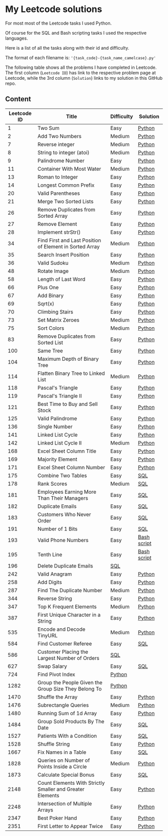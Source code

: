# My Leetcode solutions

For most most of the Leetcode tasks I used Python.

Of course for the SQL and Bash scripting tasks I used the respective languages.

Here is a list of all the tasks along with their id and difficulty.

The format of each filename is: `'{task_code}-{task_name_camelcase}.py'`

The following table shows all the problems I have completed in Leetcode.
The first column (`Leetcode ID`) has link to the respective problem page at Leetcode, while the 3rd column (`Solution`) links to my solution in this GitHub repo.

## Content

| Leetcode ID | Title                                 | Difficulty | Solution |
| ----------- | ------------------------------------  |----------- |----------|
| 1  | Two Sum                               | Easy   | [Python](./code/1-TwoSum.py)
| 2  | Add Two Numbers                       | Medium | [Python](./code/2-AddTwoNumbers.py)
| 7  | Reverse integer                       | Medium | [Python](./code/7-ReverseInteger.py)
| 8  | String to integer (atoi)              | Medium | [Python](./code/8-StringToInteger(atoi).py)
| 9  | Palindrome Number                     | Easy   | [Python](./code/9-PalindromeNumber.py)
| 11 | Container With Most Water             | Medium | [Python](./code/11-ContainerWithMostWater.py)
| 13 | Roman to Integer                      | Easy   | [Python](./code/13-RomanToInteger.py)
| 14 | Longest Common Prefix                 | Easy   | [Python](./code/14-LongestCommonPrefix.py)
| 20 | Valid Parentheses                     | Easy   | [Python](./code/20-ValidParentheses.py)
| 21 | Merge Two Sorted Lists                | Easy   | [Python](./code/21-MergeTwoSortedLists.py)
| 26 | Remove Duplicates from Sorted Array   | Easy   | [Python](./code/26-RemoveDuplicatesFromSortedArray.py)
| 27 | Remove Element                        | Easy   | [Python](./code/27-RemoveElement.py)
| 28 | Implement strStr()                    | Easy   | [Python](./code/28-strStr().py)
| 34 | Find First and Last Position of Element in Sorted Array| Medium| [Python](./code/34-FindFirstAndLastPositionOfElementInSortedArray.py)
| 35 | Search Insert Position | Easy | [Python](./code/35-SearchInsertPosition.py)
| 36 | Valid Sudoku | Medium | [Python](./code/36-ValidSudoku.py)
| 48 | Rotate Image | Medium | [Python](./code/48-RotateImage.py)
| 58 | Length of Last Word | Easy | [Python](./code/58-LengthOfLastWord.py)
| 66 | Plus One  | Easy | [Python](./code/66-PlusOne.py)
| 67 | Add Binary| Easy | [Python](./code/67-AddBinary.py)
| 69 | Sqrt(x)   | Easy | [Python](./code/69-Sqrt(x).py)
| 70 | Climbing Stairs | Easy | [Python](./code/70-ClimbingStairs.py)
| 73 | Set Matrix Zeroes| Medium | [Python](./code/73-SetMatrixZeroes.py)
| 75 | Sort Colors | Medium | [Python](./code/75-SortColors.py)
| 83 | Remove Duplicates from Sorted List | Easy | [Python](./code/83-RemoveDuplicatesFromSortedList.py)
| 100| Same Tree | Easy | [Python](./code/100-SameTree.py)
| 104| Maximum Depth of Binary Tree| Easy | [Python](./code/104-MaxDepthOfBinaryTree.py)
| 114| Flatten Binary Tree to Linked List | Medium | [Python](./code/114-FlattenBinaryTreeToLinkedList.py)
| 118| Pascal's Triangle | Easy | [Python](./code/118-PascalTriangle.py)
| 119| Pascal's Triangle II | Easy | [Python](./code/119-PascalTriangleII.py)
| 121| Best Time to Buy and Sell Stock | Easy| [Python](./code/121-BestTimeToBuyAndSellStock.py)
| 125| Valid Palindrome | Easy | [Python](./code/125-ValidPalindrome.py)
| 136| Single Number | Easy | [Python](./code/136-SingleNumber.py)
| 141| Linked List Cycle | Easy | [Python](./code/141-LinkedListCycle.py)
| 142| Linked List Cycle II | Medium | [Python](./code/142-LinkedListCycleII.py)
| 168| Excel Sheet Column Title | Easy | [Python](./code/168-ExcelSheetColumnTitle.py)
| 169| Majority Element | Easy | [Python](./code/169-MajorityElement.py)
| 171| Excel Sheet Column Number | Easy | [Python](./code/171-ExcelSheetColumnNumber.py)
| 175| Combine Two Tables | Easy | [SQL](./code/175-CombineTwoTables.sql)
| 178| Rank Scores | Medium | [SQL](./code/178-RankScores.sql)
| 181| Employees Earning More Than Their Managers | Easy | [SQL](./code/181-EmployeesEarningMoreThanTheirManagers.sql)
| 182| Duplicate Emails | Easy | [SQL](./code/182-DuplicateEmails.sql)
| 183| Customers Who Never Order | Easy | [SQL](./code/183-CustomersWhoNeverOrder.sql)
| 191| Number of 1 Bits | Easy | [SQL](./code/191-NumberOfOneBits.py)
| 193| Valid Phone Numbers | Easy | [Bash script](./code/193-ValidPhoneNumbers.sh)
| 195| Tenth Line | Easy | [Bash script](./code/195-TenthLine.sh)
| 196| Delete Duplicate Emails | [SQL](./code/196-DeleteDuplicateEmails.sql)
| 242| Valid Anagram | Easy | [Python](./code/242-ValidAnagram.py) 
| 258| Add Digits | Easy | [Python](./code/258-AddDigits.py)
| 287| Find The Duplicate Number | Medium | [Python](./code/287-FindDuplicateNumber.py)
| 344| Reverse String | Easy | [Python](./code/344-ReverseString.py)
| 347| Top K Frequent Elements | Medium | [Python](./code/347-TopKFrequentElements.py)
| 387| First Unique Character in a String | Easy | [Python](./code/387-FirstUniqueCharacterInAString.py)
| 535| Encode and Decode TinyURL | Medium | [Python](./code/535-EncodeAndDecodeTinyURL.py)
| 584| Find Customer Referee | Easy | [SQL](./code/584-FindCustomerReferee.sql)
| 586| Customer Placing the Largest Number of Orders | [SQL](./code/586-CustomerPlacingTheLargestNumberOfOrders.sql)
| 627| Swap Salary | Easy | [SQL](./code/627-SwapSalary.sql)
| 724| Find Pivot Index | [Python](./code/724-FindPivotIndex.py)
| 1282| Group the People Given the Group Size They Belong To | [Python](./code/1282-GroupThePeopleGivenTheGroupSizeTheyBelongTo.py)
| 1470| Shuffle the Array| Easy | [Python](./code/1470-ShuffleTheArray.py)
| 1476| Subrectangle Queries | Medium | [Python](./code/1476-SubrectangleQueries.py)
| 1480| Running Sum of 1d Array | Easy | [Python](./code/1480-RunningSumOf1DArray.py)
| 1484| Group Sold Products By The Date | Easy | [SQL](./code/1484-GroupSoldProductsByTheDate.sql)
| 1527| Patients With a Condition | Easy | [SQL](./code/1527-PatientsWithACondition.sql)
| 1528| Shuffle String | Easy | [Python](./code/1528-ShuffleString.py)
| 1667| Fix Names in a Table | Easy | [SQL](./code/1667-FixNamesInATable.sql)
| 1828| Queries on Number of Points Inside a Circle | Medium | [Python](./code/1828-QueriesOnNumberOfPointsInsideACircle.py)
| 1873| Calculate Special Bonus | Easy | [SQL](./code/1873-CalculateSpecialBonus.sql)
| 2148| Count Elements With Strictly Smaller and Greater Elements | Easy | [Python](./code/2148-CountElementsWithSmallerAndGreater.py)
| 2248| Intersection of Multiple Arrays | Easy | [Python](./code/2248-IntersectionOfMultipleArrays.py)
| 2347| Best Poker Hand | Easy | [Python](./code/2347-BestPokerHand.py)
| 2351| First Letter to Appear Twice | Easy | [Python](./code/2351-FirstLetterToAppearTwice.py)